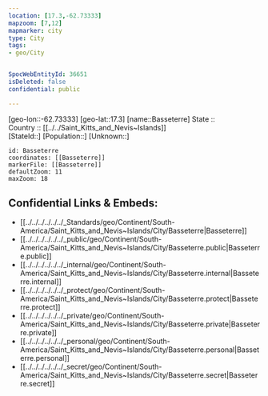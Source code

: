 ```yaml
---
location: [17.3,-62.73333] 
mapzoom: [7,12] 
mapmarker: city 
type: City
tags:
- geo/City


SpocWebEntityId: 36651
isDeleted: false
confidential: public

---
```

[geo-lon::-62.73333] 
[geo-lat::17.3] 
[name::Basseterre] 
State ::  
Country :: [[../../Saint_Kitts_and_Nevis~Islands]]  
[StateId::] 
[Population::] 
[Unknown::] 


```leaflet
id: Basseterre
coordinates: [[Basseterre]] 
markerFile: [[Basseterre]] 
defaultZoom: 11 
maxZoom: 18
```


## Confidential Links & Embeds: 
- [[../../../../../../_Standards/geo/Continent/South-America/Saint_Kitts_and_Nevis~Islands/City/Basseterre|Basseterre]] 
- [[../../../../../../_public/geo/Continent/South-America/Saint_Kitts_and_Nevis~Islands/City/Basseterre.public|Basseterre.public]] 
- [[../../../../../../_internal/geo/Continent/South-America/Saint_Kitts_and_Nevis~Islands/City/Basseterre.internal|Basseterre.internal]] 
- [[../../../../../../_protect/geo/Continent/South-America/Saint_Kitts_and_Nevis~Islands/City/Basseterre.protect|Basseterre.protect]] 
- [[../../../../../../_private/geo/Continent/South-America/Saint_Kitts_and_Nevis~Islands/City/Basseterre.private|Basseterre.private]] 
- [[../../../../../../_personal/geo/Continent/South-America/Saint_Kitts_and_Nevis~Islands/City/Basseterre.personal|Basseterre.personal]] 
- [[../../../../../../_secret/geo/Continent/South-America/Saint_Kitts_and_Nevis~Islands/City/Basseterre.secret|Basseterre.secret]] 
